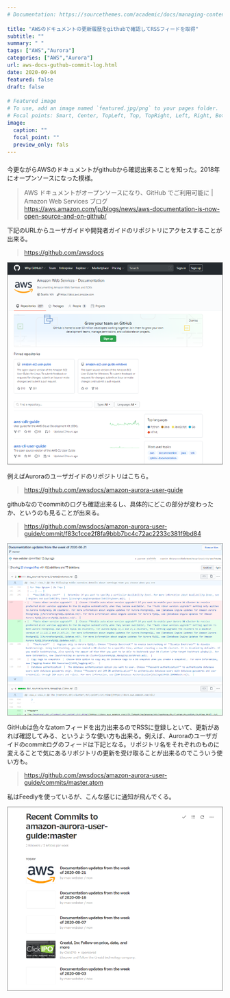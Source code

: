 ```yaml
---
# Documentation: https://sourcethemes.com/academic/docs/managing-content/

title: "AWSのドキュメントの更新履歴をgithubで確認してRSSフィードを取得"
subtitle: ""
summary: " "
tags: ["AWS","Aurora"]
categories: ["AWS","Aurora"]
url: aws-docs-guthub-commit-log.html
date: 2020-09-04
featured: false
draft: false

# Featured image
# To use, add an image named `featured.jpg/png` to your pages folder.
# Focal points: Smart, Center, TopLeft, Top, TopRight, Left, Right, BottomLeft, Bottom, BottomRight.
image:
  caption: ""
  focal_point: ""
  preview_only: fals
---
```


### 

今更ながらAWSのドキュメントがgithubから確認出来ることを知った。2018年にオープンソースになった模様。

> AWS ドキュメントがオープンソースになり、GitHub でご利用可能に | Amazon Web Services ブログ https://aws.amazon.com/jp/blogs/news/aws-documentation-is-now-open-source-and-on-github/

下記のURLからユーザガイドや開発者ガイドのリポジトリにアクセスすることが出来る。

> https://github.com/awsdocs

![image-20200903144451541](image-20200903144451541.png)

例えばAuroraのユーザガイドのリポジトリはこちら。

> https://github.com/awsdocs/amazon-aurora-user-guide

githubなのでcommitのログも確認出来るし、具体的にどこの部分が変わったか、というのも見ることが出来る。

> https://github.com/awsdocs/amazon-aurora-user-guide/commit/f83c1cce2f8fa9bbb7bc4c72ac2233c381f9bd84

![image-20200903144632795](image-20200903144632795.png)

GitHubは色々なatomフィードを出力出来るのでRSSに登録しといて、更新があれば確認してみる、というような使い方も出来る。例えば、Auroraのユーザガイドのcommitログのフィードは下記となる。リポジトリ名をそれぞれのものに変えることで気にあるリポジトリの更新を受け取ることが出来るのでこういう使い方も。

> https://github.com/awsdocs/amazon-aurora-user-guide/commits/master.atom

私はFeedlyを使っているが、こんな感じに通知が飛んでくる。

![image-20200903145022613](image-20200903145022613.png)



